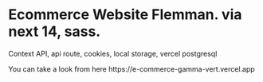 <h1>Ecommerce Website Flemman. via next 14, sass.</h1>
<p>Context API, api route, cookies, local storage, vercel postgresql</p>
<p>You can take a look from here https://e-commerce-gamma-vert.vercel.app</p>
